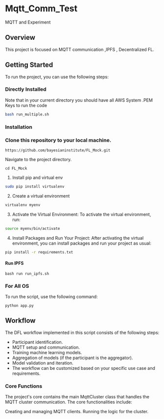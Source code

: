 # Mqtt_Comm_Test

MQTT and Experiment

## Overview

This project is focused on MQTT communication ,IPFS , Decentralized FL.

## Getting Started

To run the project, you can use the following steps:

### Directly Installed

Note that in your current directory you should have all AWS System .PEM Keys to run the code

```bash
bash run_multiple.sh
```

### Installation

### Clone this repository to your local machine.

```
https://github.com/bayesianinstitute/FL_Mock.git
```

Navigate to the project directory.

```
cd FL_Mock
```

1. Install pip and virtual env

```bash
sudo pip install virtualenv
```

2. Create a virtual environment

```bash
virtualenv myenv
```

3. Activate the Virtual Environment:
   To activate the virtual environment, run:

```bash
source myenv/bin/activate
```

4. Install Packages and Run Your Project:
   After activating the virtual environment, you can install packages and run your project as usual:

```bash
pip install -r requirements.txt
```

#### Run IPFS

```
bash run run_ipfs.sh
```

### For All OS

To run the script, use the following command:

```
python app.py
```

## Workflow

The DFL workflow implemented in this script consists of the following steps:

- Participant identification.
- MQTT setup and communication.
- Training machine learning models.
- Aggregation of models (if the participant is the aggregator).
- Model validation and iteration.
- The workflow can be customized based on your specific use case and requirements.

### Core Functions

The project's core contains the main MqttCluster class that handles the MQTT cluster communication. The core functionalities include:

Creating and managing MQTT clients.
Running the logic for the cluster.
